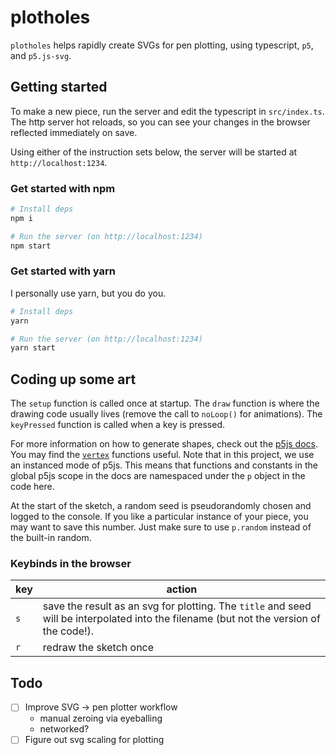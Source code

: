 # plotholes

`plotholes` helps rapidly create SVGs for pen plotting, using typescript, `p5`, and `p5.js-svg`.

## Getting started

To make a new piece, run the server and edit the typescript in `src/index.ts`. The http server hot reloads, so you can see your changes in the browser reflected immediately on save.

Using either of the instruction sets below, the server will be started at `http://localhost:1234`.

### Get started with npm

```bash
# Install deps
npm i

# Run the server (on http://localhost:1234)
npm start
```

### Get started with yarn

I personally use yarn, but you do you.

```bash
# Install deps
yarn

# Run the server (on http://localhost:1234)
yarn start
```

## Coding up some art

The `setup` function is called once at startup. The `draw` function is where the drawing code usually lives (remove the call to `noLoop()` for animations). The `keyPressed` function is called when a key is pressed.

For more information on how to generate shapes, check out the [p5js docs](https://p5js.org/reference/). You may find the [`vertex`](https://p5js.org/reference/#/p5/vertex) functions useful. Note that in this project, we use an instanced mode of p5js. This means that functions and constants in the global p5js scope in the docs are namespaced under the `p` object in the code here.

At the start of the sketch, a random seed is pseudorandomly chosen and logged to the console. If you like a particular instance of your piece, you may want to save this number. Just make sure to use `p.random` instead of the built-in random.

### Keybinds in the browser

| key | action |
| --- | ---  |
| `s` | save the result as an svg for plotting. The `title` and seed will be interpolated into the filename (but not the version of the code!). |
| `r` | redraw the sketch once |

## Todo

- [ ] Improve SVG -> pen plotter workflow
    - manual zeroing via eyeballing
    - networked?
- [ ] Figure out svg scaling for plotting